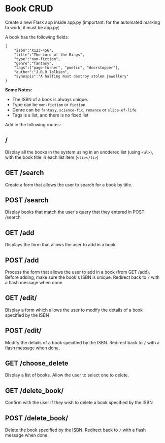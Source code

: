 # Book CRUD
Create a new Flask app inside app.py (important: for the automated marking to work, it must be app.py)

A book has the following fields:
```
{
    "isbn":"X123-456",
    "title":"The Lord of the Rings",
    "type":"non-fiction",
    "genre":"fantasy",
    "tags":["page-turner", "poetic", "doorstopper"],
    "author":"J.R.R Tolkien",
    "synospis":"A halfing must destroy stolen jewellery"
}
```
**Some Notes:**
* The ISBN of a book is always unique. 
* Type can be `non-fiction` or `fiction`
* Genre can be `fantasy`, `science-fic`, `romance` or `slice-of-life`
* Tags is a list, and there is no fixed list

Add in the following routes:

## /
Display all the books in the system using in an unodered list (using `<ul>`), with the book title in each list item (`<li></li>`)

## GET /search
Create a form that allows the user to search for a book by title.

## POST /search
Display books that match the user's query that they entered in POST /search

## GET /add
Displays the form that allows the user to add in a book.

## POST /add
Process the form that allows the user to add in a book (from GET /add). Before adding, make sure the book's ISBN is unique.
Redirect back to `/` with a flash message when done.

## GET /edit/
Display a form which allows the user to modify the details of a book specified by the ISBN

## POST /edit/
Modify the details of a book specified by the ISBN. Redirect back to `/` with a flash message
when done.

## GET /choose_delete
Display a list of books. Allow the user to select one to delete.

## GET /delete_book/
Confirm with the user if they wish to delete a book specified by the ISBN

## POST /delete_book/
Delete the book specified by the ISBN. Redirect back to `/` with a flash message
when done.
